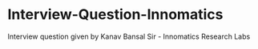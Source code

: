 # Interview-Question-Innomatics
Interview question given by Kanav Bansal Sir - Innomatics Research Labs 
